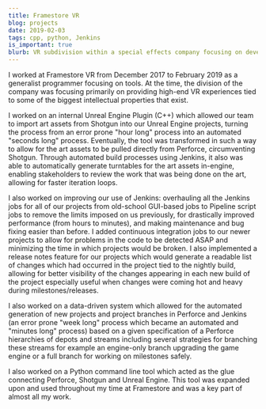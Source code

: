 ```yaml
---
title: Framestore VR
blog: projects
date: 2019-02-03
tags: cpp, python, Jenkins
is_important: true
blurb: VR subdivision within a special effects company focusing on developing high-end VR experiences.
---
```

I worked at Framestore VR from December 2017 to February 2019 as a generalist programmer focusing on tools. At the time, the division of the company was focusing primarily on providing high-end VR experiences tied to some of the biggest intellectual properties that exist.

I worked on an internal Unreal Engine Plugin (C++) which allowed our team to import art assets from Shotgun into our Unreal Engine projects, turning the process from an error prone "hour long" process into an automated "seconds long" process. Eventually, the tool was transformed in such a way to allow for the art assets to be pulled directly from Perforce, circumventing Shotgun. Through automated build processes using Jenkins, it also was able to automatically generate turntables for the art assets in-engine, enabling stakeholders to review the work that was being done on the art, allowing for faster iteration loops.

I also worked on improving our use of Jenkins: overhauling all the Jenkins jobs for all of our projects from old-school GUI-based jobs to Pipeline script jobs to remove the limits imposed on us previously, for drastically improved performance (from hours to minutes), and making maintenance and bug fixing easier than before. I added continuous integration jobs to our newer projects to allow for problems in the code to be detected ASAP and minimizing the time in which projects would be broken. I also implemented a release notes feature for our projects which would generate a readable list of changes which had occurred in the project tied to the nightly build, allowing for better visibility of the changes appearing in each new build of the project especially useful when changes were coming hot and heavy during milestones/releases.

I also worked on a data-driven system which allowed for the automated generation of new projects and project branches in Perforce and Jenkins (an error prone "week long" process which became an automated and "minutes long" process) based on a given specification of a Perforce hierarchies of depots and streams including several strategies for branching these streams for example an engine-only branch upgrading the game engine or a full branch for working on milestones safely.

I also worked on a Python command line tool which acted as the glue connecting Perforce, Shotgun and Unreal Engine. This tool was expanded upon and used throughout my time at Framestore and was a key part of almost all my work.

